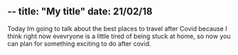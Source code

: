 --
title: "My title"
date: 21/02/18
--
Today Im going to talk about the best places to travel after Covid because I think right now evevryone is a little tired of being stuck at home, so now you can plan for something exciting to do after covid.
